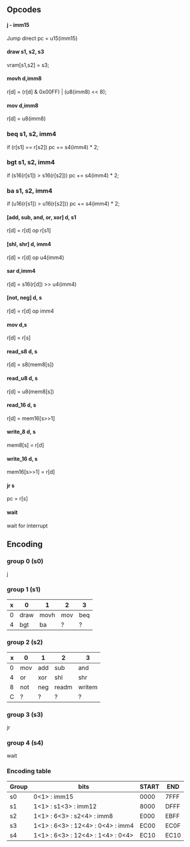 Opcodes
-------
#### j - imm15
Jump direct
pc = u15(imm15)
#### draw s1, s2, s3
vram[s1,s2] = s3;
#### movh d,imm8
r[d] = (r[d] & 0x00FF) | (u8(imm8) << 8);
#### mov d,imm8
r[d] = u8(imm8)
### beq s1, s2, imm4
if (r[s1] == r[s2]) pc += s4(imm4) * 2;
### bgt s1, s2, imm4
if (s16(r[s1]) > s16(r[s2])) pc += s4(imm4) * 2;
### ba s1, s2, imm4
if (u16(r[s1]) > u16(r[s2])) pc += s4(imm4) * 2;
#### [add, sub, and, or, xor] d, s1
r[d] = r[d] op r[s1]
#### [shl, shr] d, imm4
r[d] = r[d] op u4(imm4)
#### sar d,imm4
r[d] = s16(r[d]) >> u4(imm4)
#### [not, neg] d, s
r[d] = r[d] op imm4
#### mov d,s
r[d] = r[s]
#### read_s8 d, s
r[d] = s8(mem8[s])
#### read_u8 d, s
r[d] = u8(mem8[s])
#### read_16 d, s
r[d] = mem16[s>>1]
#### write_8 d, s
mem8[s] = r[d]
#### write_16 d, s
mem16[s>>1] = r[d]
#### jr s
pc = r[s]
#### wait
wait for interrupt

Encoding
--------
### group 0 (s0)
j

### group 1 (s1)
 x  |  0   |  1   |  2  |  3 
--- | ---  | ---  | --- | --- 
 0  | draw | movh | mov | beq 
 4  | bgt  |  ba  |  ?  | ?

### group 2 (s2)
x   |  0  |  1  |  2  | 3 
--- | --- | --- | --- | --- 
 0  | mov | add | sub | and 
 4  | or  | xor | shl | shr 
 8  | not | neg | readm | writem
 C  |  ?  |  ?  |  ?  | ?

### group 3 (s3)
jr

### group 4 (s4)
wait

### Encoding table

Group | bits                        |   START | END 
----- | ----                        |   ---  | ----
s0 | 0\<1\> : imm15                      |   0000 | 7FFF
s1 | 1\<1\> : s1\<3\>  : imm12               |   8000 | DFFF
s2 | 1\<1\> : 6\<3\> : s2\<4\>   : imm8        |   E000 | EBFF
s3 | 1\<1\> : 6\<3\> : 12\<4\> : 0\<4\> : imm4 |   EC00 | EC0F
s4 | 1\<1\> : 6\<3\> : 12\<4\> : 1\<4\> : 0\<4\> |   EC10 | EC10

